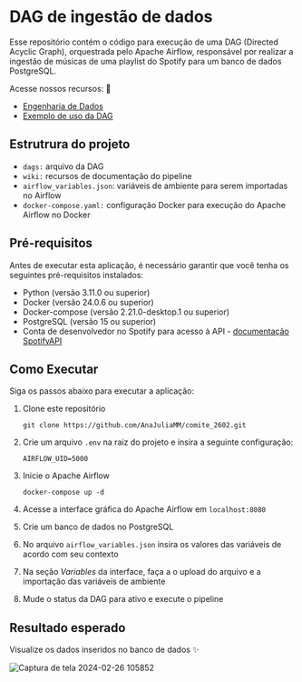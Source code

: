 # DAG de ingestão de dados

Esse repositório contém o código para execução de uma DAG (Directed Acyclic Graph), orquestrada pelo Apache Airflow, responsável por realizar a ingestão de músicas de uma playlist do Spotify para um banco de dados PostgreSQL.

Acesse nossos recursos: 🔗

- [Engenharia de Dados](./wiki/engenharia_dados.md)
- [Exemplo de uso da DAG](./wiki/dag_ingestao.md)

## Estrutrura do projeto

- `dags:` arquivo da DAG
- `wiki:` recursos de documentação do pipeline
- `airflow_variables.json`: variáveis de ambiente para serem importadas no Airflow
- `docker-compose.yaml:` configuração Docker para execução do Apache Airflow no Docker

## Pré-requisitos

Antes de executar esta aplicação, é necessário garantir que você tenha os seguintes pré-requisitos instalados:

- Python (versão 3.11.0 ou superior)
- Docker (versão 24.0.6 ou superior)
- Docker-compose (versão 2.21.0-desktop.1 ou superior)
- PostgreSQL (versão 15 ou superior)
- Conta de desenvolvedor no Spotify para acesso à API - [documentação SpotifyAPI](https://developer.spotify.com/)

## Como Executar

Siga os passos abaixo para executar a aplicação:

1. Clone este repositório

   ```
   git clone https://github.com/AnaJuliaMM/comite_2602.git
   ```

2. Crie um arquivo `.env` na raiz do projeto e insira a seguinte configuração:

   ```
   AIRFLOW_UID=5000
   ```

3. Inicie o Apache Airflow
   ```
   docker-compose up -d
   ```
4. Acesse a interface gráfica do Apache Airflow em `localhost:8080`

5. Crie um banco de dados no PostgreSQL

6. No arquivo `airflow_variables.json` insira os valores das variáveis de acordo com seu contexto

7. Na seção _Variables_ da interface, faça a o upload do arquivo e a importação das variáveis de ambiente

8. Mude o status da DAG para ativo e execute o pipeline

## Resultado esperado

Visualize os dados inseridos no banco de dados ✨

![Captura de tela 2024-02-26 105852](https://github.com/AnaJuliaMM/comite_2602/assets/123522605/29ab1cc4-0843-4711-85f7-7edf9ff1d55c)
